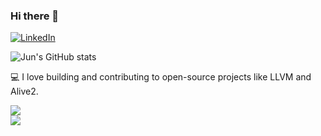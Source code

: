 ### Hi there 👋
  
[![LinkedIn](https://img.shields.io/badge/LinkedIn-in%2Fyoungjun--lee--9414025a-0A66C2?logo=linkedin&logoColor=white&labelColor=0A66C2)](https://www.linkedin.com/in/youngjun-lee-9414025a/)  

![Jun's GitHub stats](https://github-readme-stats-tau-seven-75.vercel.app/api?username=IamYJLee&show_icons=true&theme=gotham)  
  
💻 I love building and contributing to open-source projects like LLVM and Alive2.  
  
![](https://github-readme-stats-tau-seven-75.vercel.app/api/pin?username=IamYJLee&repo=llvm-project&theme=gotham)  
![](https://github-readme-stats-tau-seven-75.vercel.app/api/pin?username=IamYJLee&repo=alive2&theme=gotham)  

